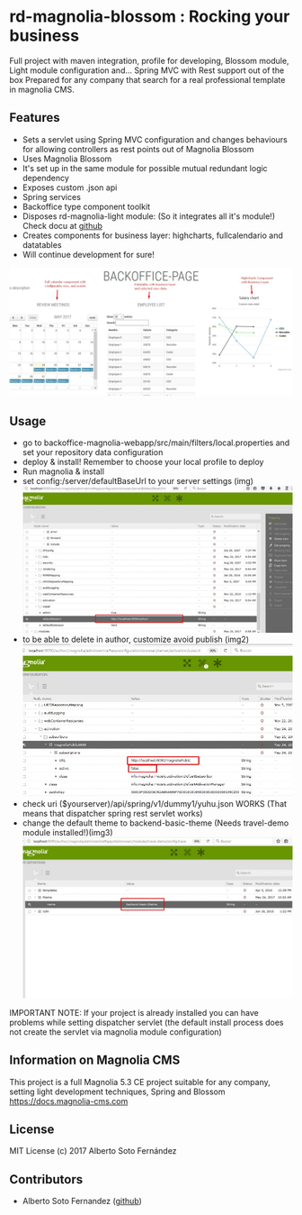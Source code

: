 # rd-magnolia-blossom : Rocking your business

Full project with maven integration, profile for developing, Blossom module, Light module configuration and... Spring MVC with Rest support out of the box
Prepared for any company that search for a real professional template in magnolia CMS.

## Features
- Sets a servlet using Spring MVC configuration and changes behaviours for allowing controllers as rest points out of Magnolia Blossom 
- Uses Magnolia Blossom
- It's set up in the same module for possible mutual redundant logic dependency
- Exposes custom .json api
- Spring services
- Backoffice type component toolkit
- Disposes rd-magnolia-light module: (So it integrates all it's module!) Check docu at [github](https://github.com/albertoSoto/rd-magnolia-light)
- Creates components for business layer: highcharts, fullcalendario and datatables
- Will continue development for sure!

![Screenshot](./readme-ExampleData.jpg)

## Usage

- go to backoffice-magnolia-webapp/src/main/filters/local.properties and set your repository data configuration
- deploy & install! Remember to choose your local profile to deploy
- Run magnolia & install
- set config:/server/defaultBaseUrl to your server settings (img)
![Screenshot](./readme-defaultURL.jpg)
- to be able to delete in author, customize avoid publish (img2)
![Screenshot](./readme-Subscriber.jpg)
- check uri ($yourserver)/api/spring/v1/dummy1/yuhu.json WORKS (That means that dispatcher spring rest servlet works)
- change the default theme to backend-basic-theme (Needs travel-demo module installed!)(img3)
![Screenshot](./readme-Theme.jpg)

IMPORTANT NOTE:
If your project is already installed you can have problems while setting dispatcher servlet (the default install process does not create the servlet via magnolia module configuration)

## Information on Magnolia CMS

This project is a full Magnolia 5.3 CE project suitable for any company, setting light development techniques, Spring and Blossom
https://docs.magnolia-cms.com

## License
MIT License (c) 2017 Alberto Soto Fernández

## Contributors
* Alberto Soto Fernandez ([github](https://github.com/albertoSoto))

